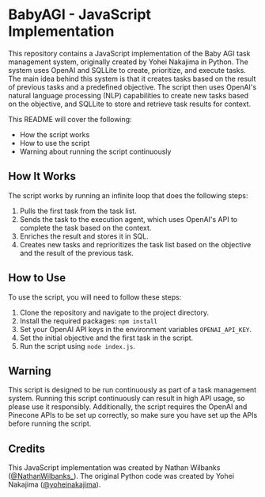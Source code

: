 # BabyAGI - JavaScript Implementation

This repository contains a JavaScript implementation of the Baby AGI task management system, originally created by Yohei Nakajima in Python. The system uses OpenAI and SQLLite to create, prioritize, and execute tasks. The main idea behind this system is that it creates tasks based on the result of previous tasks and a predefined objective. The script then uses OpenAI's natural language processing (NLP) capabilities to create new tasks based on the objective, and SQLLite to store and retrieve task results for context.

This README will cover the following:

* How the script works
* How to use the script
* Warning about running the script continuously

## How It Works

The script works by running an infinite loop that does the following steps:

1. Pulls the first task from the task list.
2. Sends the task to the execution agent, which uses OpenAI's API to complete the task based on the context.
3. Enriches the result and stores it in SQL.
4. Creates new tasks and reprioritizes the task list based on the objective and the result of the previous task.

## How to Use

To use the script, you will need to follow these steps:

1. Clone the repository and navigate to the project directory.
2. Install the required packages: `npm install`
3. Set your OpenAI API keys in the environment variables `OPENAI_API_KEY`.
4. Set the initial objective and the first task in the script.
5. Run the script using `node index.js`.

## Warning

This script is designed to be run continuously as part of a task management system. Running this script continuously can result in high API usage, so please use it responsibly. Additionally, the script requires the OpenAI and Pinecone APIs to be set up correctly, so make sure you have set up the APIs before running the script.

## Credits

This JavaScript implementation was created by Nathan Wilbanks ([@NathanWilbanks_](https://twitter.com/NathanWilbanks_)). The original Python code was created by Yohei Nakajima ([@yoheinakajima](https://twitter.com/yoheinakajima)).
